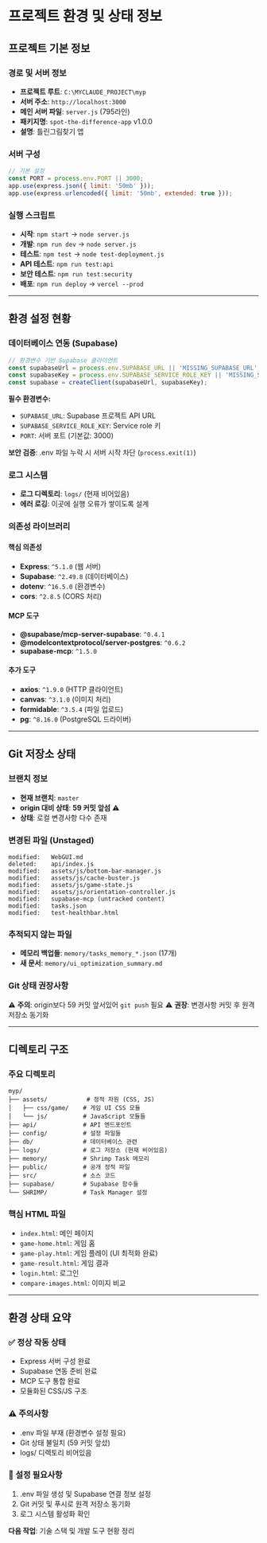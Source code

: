 # 프로젝트 환경 및 상태 정보

## 프로젝트 기본 정보

### 경로 및 서버 정보
- **프로젝트 루트**: `C:\MYCLAUDE_PROJECT\myp`
- **서버 주소**: `http://localhost:3000`
- **메인 서버 파일**: `server.js` (795라인)
- **패키지명**: `spot-the-difference-app` v1.0.0
- **설명**: 틀린그림찾기 앱

### 서버 구성
```javascript
// 기본 설정
const PORT = process.env.PORT || 3000;
app.use(express.json({ limit: '50mb' }));
app.use(express.urlencoded({ limit: '50mb', extended: true }));
```

### 실행 스크립트
- **시작**: `npm start` → `node server.js`
- **개발**: `npm run dev` → `node server.js`
- **테스트**: `npm test` → `node test-deployment.js`
- **API 테스트**: `npm run test:api`
- **보안 테스트**: `npm run test:security`
- **배포**: `npm run deploy` → `vercel --prod`

---

## 환경 설정 현황

### 데이터베이스 연동 (Supabase)
```javascript
// 환경변수 기반 Supabase 클라이언트
const supabaseUrl = process.env.SUPABASE_URL || 'MISSING_SUPABASE_URL';
const supabaseKey = process.env.SUPABASE_SERVICE_ROLE_KEY || 'MISSING_SUPABASE_KEY';
const supabase = createClient(supabaseUrl, supabaseKey);
```

**필수 환경변수:**
- `SUPABASE_URL`: Supabase 프로젝트 API URL
- `SUPABASE_SERVICE_ROLE_KEY`: Service role 키
- `PORT`: 서버 포트 (기본값: 3000)

**보안 검증**: .env 파일 누락 시 서버 시작 차단 (`process.exit(1)`)

### 로그 시스템
- **로그 디렉토리**: `logs/` (현재 비어있음)
- **에러 로깅**: 이곳에 실행 오류가 쌓이도록 설계

### 의존성 라이브러리
#### 핵심 의존성
- **Express**: `^5.1.0` (웹 서버)
- **Supabase**: `^2.49.8` (데이터베이스)
- **dotenv**: `^16.5.0` (환경변수)
- **cors**: `^2.8.5` (CORS 처리)

#### MCP 도구
- **@supabase/mcp-server-supabase**: `^0.4.1`
- **@modelcontextprotocol/server-postgres**: `^0.6.2`
- **supabase-mcp**: `^1.5.0`

#### 추가 도구
- **axios**: `^1.9.0` (HTTP 클라이언트)
- **canvas**: `^3.1.0` (이미지 처리)
- **formidable**: `^3.5.4` (파일 업로드)
- **pg**: `^8.16.0` (PostgreSQL 드라이버)

---

## Git 저장소 상태

### 브랜치 정보
- **현재 브랜치**: `master`
- **origin 대비 상태**: **59 커밋 앞섬** ⚠️
- **상태**: 로컬 변경사항 다수 존재

### 변경된 파일 (Unstaged)
```
modified:   WebGUI.md
deleted:    api/index.js
modified:   assets/js/bottom-bar-manager.js
modified:   assets/js/cache-buster.js  
modified:   assets/js/game-state.js
modified:   assets/js/orientation-controller.js
modified:   supabase-mcp (untracked content)
modified:   tasks.json
modified:   test-healthbar.html
```

### 추적되지 않는 파일
- **메모리 백업들**: `memory/tasks_memory_*.json` (17개)
- **새 문서**: `memory/ui_optimization_summary.md`

### Git 상태 권장사항
⚠️ **주의**: origin보다 59 커밋 앞서있어 `git push` 필요
⚠️ **권장**: 변경사항 커밋 후 원격 저장소 동기화

---

## 디렉토리 구조

### 주요 디렉토리
```
myp/
├── assets/           # 정적 자원 (CSS, JS)
│   ├── css/game/    # 게임 UI CSS 모듈
│   └── js/          # JavaScript 모듈들
├── api/             # API 엔드포인트
├── config/          # 설정 파일들
├── db/              # 데이터베이스 관련
├── logs/            # 로그 저장소 (현재 비어있음)
├── memory/          # Shrimp Task 메모리
├── public/          # 공개 정적 파일
├── src/             # 소스 코드
├── supabase/        # Supabase 함수들
└── SHRIMP/          # Task Manager 설정
```

### 핵심 HTML 파일
- `index.html`: 메인 페이지
- `game-home.html`: 게임 홈
- `game-play.html`: 게임 플레이 (UI 최적화 완료)
- `game-result.html`: 게임 결과
- `login.html`: 로그인
- `compare-images.html`: 이미지 비교

---

## 환경 상태 요약

### ✅ 정상 작동 상태
- Express 서버 구성 완료
- Supabase 연동 준비 완료 
- MCP 도구 통합 완료
- 모듈화된 CSS/JS 구조

### ⚠️ 주의사항
- .env 파일 부재 (환경변수 설정 필요)
- Git 상태 불일치 (59 커밋 앞섰)
- logs/ 디렉토리 비어있음

### 🔧 설정 필요사항
1. .env 파일 생성 및 Supabase 연결 정보 설정
2. Git 커밋 및 푸시로 원격 저장소 동기화
3. 로그 시스템 활성화 확인

**다음 작업**: 기술 스택 및 개발 도구 현황 정리 